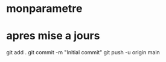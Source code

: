 # monparametre
# apres mise a jours
git add .
git commit -m "Initial commit"
git push -u origin main
